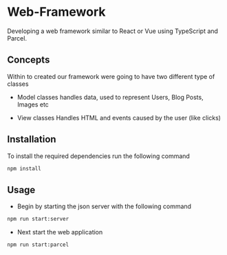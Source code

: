 # Web-Framework

Developing a web framework similar to React or Vue using TypeScript and Parcel.

## Concepts

Within to created our framework were going to have two different type of classes

- Model classes
  handles data, used to represent Users, Blog Posts, Images etc

- View classes
  Handles HTML and events caused by the user (like clicks)

## Installation

To install the required dependencies run the following command

```bash
npm install
```

## Usage

- Begin by starting the json server with the following command

```bash
npm run start:server
```

- Next start the web application

```bash
npm run start:parcel
```
